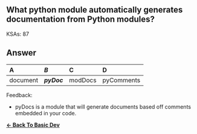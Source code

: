 ## What python module automatically generates documentation from Python modules?

KSAs: 87

## Answer
| A | ***B*** | C | D |
| :--- | :--- | :--- | :--- |
| document | ***pyDoc*** | modDocs | pyComments |


Feedback:

- pyDocs is a module that will generate documents based off comments embedded in your code.

[**<- Back To Basic Dev**](../../../Basic_Dev.md)

